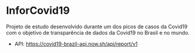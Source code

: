 # InforCovid19
Projeto de estudo desenvolvido durante um dos picos de casos da Covid19 com o objetivo de transparência de dados da Covid19 no Brasil e no mundo.
 
- API: https://covid19-brazil-api.now.sh/api/report/v1
